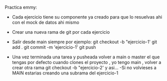 Practica emmy:
  - Cada ejercicio tiene su componente ya creado para que lo resuelvas ahi con el mock de datos ahi mismo
  - Crear una nueva rama de git por cada ejercicio
  - Salir desde main siempre por ejemplo:
     git checkout -b "ejercicio-1'
     git add .
     git commit -m 'ejercicio-1'
     git push
      
  - Una vez terminada una tarea y pusheada volver a main o master el que tengas por defecto cuando clones el proyecto , yo tengo main , volver a crear otra rama git checkout -b "ejercicio-2' y asi...
  -Si no volvieses a MAIN estarias creando una subrama del ejercicio-1
  